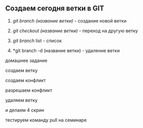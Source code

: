 ## Создаем сегодня ветки в GIT

1. *git branch (название ветки)* - создание новой ветки

2. *git checkout (название ветки)* - переход на другую ветку 

3. *git branch* list - список

4. *git branch -d (название ветки) - удаление ветки

домашнее задание

создаем ветку

создаем конфликт

разрешаем конфликт

удаляем ветку

и делаем 4 скрин

тестируем команду pull на семинаре

